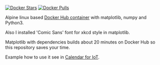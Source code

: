 [![Docker Stars](https://img.shields.io/docker/stars/andgineer/matplotlib.svg)](https://hub.docker.com/r/andgineer/matplotlib/)
[![Docker Pulls](https://img.shields.io/docker/pulls/andgineer/matplotlib.svg)](https://hub.docker.com/r/andgineer/matplotlib/)

Alpine linux based [Docker Hub container](https://cloud.docker.com/repository/docker/andgineer/matplotlib) 
with matplotlib, numpy and Python3.

Also I installed 'Comic Sans' font for xkcd style in matplotlib.

Matplotlib with dependencies builds about 20 minutes on Docker Hub so this repository
saves your time.

Example how to use it see in [Calendar for IoT](https://github.com/andgineer/docker-iot-calendar).
